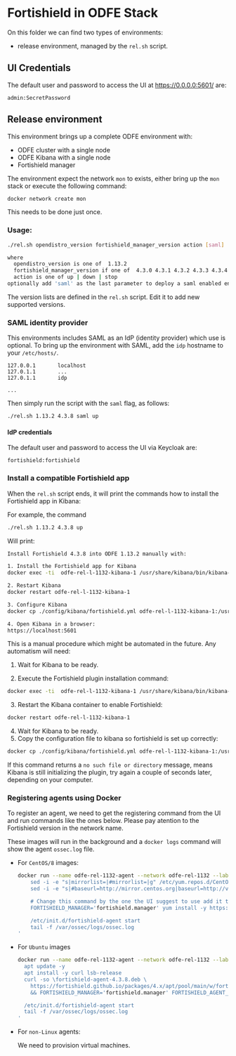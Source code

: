 # Fortishield in ODFE Stack

On this folder we can find two types of environments:

 * release environment, managed by the `rel.sh` script.
 <!-- * prerelease environment managed by the `pre.sh` script. -->

##  UI Credentials

The default user and password to access the UI at https://0.0.0.0:5601/ are:

```
admin:SecretPassword
```

## Release environment

This environment brings up a complete ODFE environment with:
 - ODFE cluster with a single node
 - ODFE Kibana with a single node
 - Fortishield manager

The environment expect the network `mon` to exists, either bring up the
`mon` stack or execute the following command:

```bash
docker network create mon
```

This needs to be done just once.

### Usage:

```bash
./rel.sh opendistro_version fortishield_manager_version action [saml]

where
  opendistro_version is one of  1.13.2
  fortishield_manager_version if one of  4.3.0 4.3.1 4.3.2 4.3.3 4.3.4 4.3.5 4.3.6 4.3.7 4.3.8
  action is one of up | down | stop
optionally add 'saml' as the last parameter to deploy a saml enabled environment
```

The version lists are defined in the `rel.sh` script. Edit it to add new
supported versions.

### SAML identity provider


This environments includes SAML as an IdP (identity provider) which use is optional.
To bring up the environment with SAML, add the `idp` hostname to your `/etc/hosts/`.

```apacheconf
127.0.0.1       localhost
127.0.1.1       ...
127.0.1.1       idp

...
```

Then simply run the script with the `saml` flag, as follows:

```bash
./rel.sh 1.13.2 4.3.8 saml up
```
####  IdP credentials

The default user and password to access the UI via Keycloak are:

```
fortishield:fortishield
```

### Install a compatible Fortishield app

When the `rel.sh` script ends, it will print the commands how to install the 
Fortishield app in Kibana:

For example, the command

```bash
./rel.sh 1.13.2 4.3.8 up
```

Will print:

```bash
Install Fortishield 4.3.8 into ODFE 1.13.2 manually with:

1. Install the Fortishield app for Kibana
docker exec -ti  odfe-rel-l-1132-kibana-1 /usr/share/kibana/bin/kibana-plugin install https://fortishield.github.io/packages/4.x/ui/kibana/fortishield_kibana-4.3.8_7.10.2-1.zip

2. Restart Kibana
docker restart odfe-rel-l-1132-kibana-1

3. Configure Kibana
docker cp ./config/kibana/fortishield.yml odfe-rel-l-1132-kibana-1:/usr/share/kibana/data/fortishield/config/

4. Open Kibana in a browser:
https://localhost:5601
```

This is a manual procedure which might be automated in the future. Any 
automatism will need:

1. Wait for Kibana to be ready.

2. Execute the Fortishield plugin installation command:

```bash
docker exec -ti  odfe-rel-l-1132-kibana-1 /usr/share/kibana/bin/kibana-plugin install https://fortishield.github.io/packages/4.x/ui/kibana/fortishield_kibana-4.3.8_7.10.2-1.zip
```

3. Restart the Kibana container to enable Fortishield:

```bash
docker restart odfe-rel-l-1132-kibana-1
```

4. Wait for Kibana to be ready.
5. Copy the configuration file to kibana so fortishield is set up correctly:

```bash
docker cp ./config/kibana/fortishield.yml odfe-rel-l-1132-kibana-1:/usr/share/kibana/data/fortishield/config/
```

If this command returns a `no such file or directory` message, means Kibana is 
still initializing the plugin, try again a couple of seconds later, depending 
on your computer.

### Registering agents using Docker

To register an agent, we need to get the registering command from the UI and 
run commands like the ones below. Please pay atention to the Fortishield version in 
the network name.

These images will run in the background and a `docker logs` command will show 
the agent `ossec.log` file.

- For `CentOS/8` images:
  ```bash
  docker run --name odfe-rel-1132-agent --network odfe-rel-1132 --label com.docker.compose.project=odfe-rel-1132 -d centos:8 bash -c '
      sed -i -e "s|mirrorlist=|#mirrorlist=|g" /etc/yum.repos.d/CentOS-*
      sed -i -e "s|#baseurl=http://mirror.centos.org|baseurl=http://vault.centos.org|g" /etc/yum.repos.d/CentOS-*

      # Change this command by the one the UI suggest to use add it the -y and remove the sudo
      FORTISHIELD_MANAGER='fortishield.manager' yum install -y https://fortishield.github.io/packages/4.x/yum5/x86_64/fortishield-agent-4.3.8-1.el5.x86_64.rpm

      /etc/init.d/fortishield-agent start
      tail -f /var/ossec/logs/ossec.log
  '
  ```

- For `Ubuntu` images
  ```bash
  docker run --name odfe-rel-1132-agent --network odfe-rel-1132 --label com.docker.compose.project=odfe-rel-1132 -d ubuntu:20.04 bash -c '
    apt update -y
    apt install -y curl lsb-release
    curl -so \fortishield-agent-4.3.8.deb \
      https://fortishield.github.io/packages/4.x/apt/pool/main/w/fortishield-agent/fortishield-agent_4.3.8-1_amd64.deb \
      && FORTISHIELD_MANAGER='fortishield.manager' FORTISHIELD_AGENT_GROUP='default' dpkg -i ./fortishield-agent-4.3.8.deb

    /etc/init.d/fortishield-agent start
    tail -f /var/ossec/logs/ossec.log
  '
  ```

- For `non-Linux` agents:
  
  We need to provision virtual machines.
